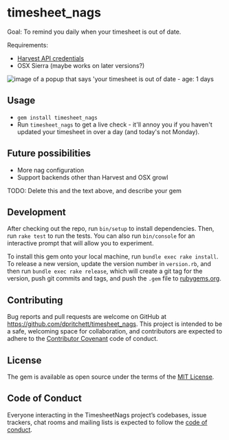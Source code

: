 # timesheet_nags

Goal: To remind you daily when your timesheet is out of date.

Requirements: 

- [Harvest API credentials](https://help.getharvest.com/api-v2/authentication-api/authentication/authentication/)
- OSX Sierra (maybe works on later versions?)

![image of a popup that says 'your timesheet is out of date - age: 1 days](img/nag_example.png)


## Usage

* `gem install timesheet_nags`
* Run `timesheet_nags` to get a live check - it'll annoy you if you haven't updated your timesheet in over a day (and today's not Monday).


## Future possibilities

- More nag configuration
- Support backends other than Harvest and OSX growl


TODO: Delete this and the text above, and describe your gem

## Development

After checking out the repo, run `bin/setup` to install dependencies. Then, run `rake test` to run the tests. You can also run `bin/console` for an interactive prompt that will allow you to experiment.

To install this gem onto your local machine, run `bundle exec rake install`. To release a new version, update the version number in `version.rb`, and then run `bundle exec rake release`, which will create a git tag for the version, push git commits and tags, and push the `.gem` file to [rubygems.org](https://rubygems.org).

## Contributing

Bug reports and pull requests are welcome on GitHub at https://github.com/dpritchett/timesheet_nags. This project is intended to be a safe, welcoming space for collaboration, and contributors are expected to adhere to the [Contributor Covenant](http://contributor-covenant.org) code of conduct.

## License

The gem is available as open source under the terms of the [MIT License](http://opensource.org/licenses/MIT).

## Code of Conduct

Everyone interacting in the TimesheetNags project’s codebases, issue trackers, chat rooms and mailing lists is expected to follow the [code of conduct](https://github.com/dpritchett/timesheet_nags/blob/master/CODE_OF_CONDUCT.md).
